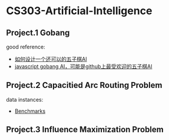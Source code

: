 # CS303-Artificial-Intelligence
## Project.1  Gobang
good reference:
* [如何设计一个还可以的五子棋AI](https://kimlongli.github.io/2016/12/14/%E5%A6%82%E4%BD%95%E8%AE%BE%E8%AE%A1%E4%B8%80%E4%B8%AA%E8%BF%98%E5%8F%AF%E4%BB%A5%E7%9A%84%E4%BA%94%E5%AD%90%E6%A3%8BAI/)
* [javascript gobang AI，可能是github上最受欢迎的五子棋AI](https://github.com/lihongxun945/gobang)
## Project.2 Capacitied Arc Routing Problem
data instances:
* [Benchmarks](Benchmarks)
## Project.3 Influence Maximization Problem
